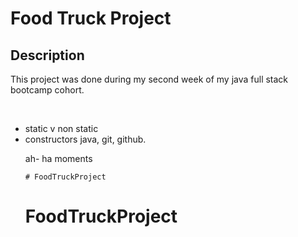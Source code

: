 # Food Truck Project

## Description
This project was done during my second week of my java full stack bootcamp cohort.


<br>
<ul>
	<li> static v non static
	<li> constructors
	java, git, github.
	
	
	
	
	
	
ah- ha moments

	# FoodTruckProject
# FoodTruckProject
